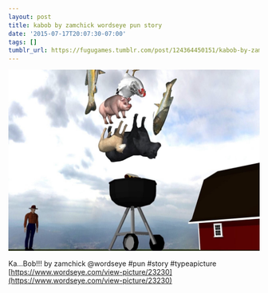 ```yaml
---
layout: post
title: kabob by zamchick wordseye pun story
date: '2015-07-17T20:07:30-07:00'
tags: []
tumblr_url: https://fugugames.tumblr.com/post/124364450151/kabob-by-zamchick-wordseye-pun-story
---
```

 ![](/tumblr_files/tumblr_nrnpojQoXH1tgne1po1_1280.jpg)  

Ka…Bob!!! by zamchick @wordseye #pun #story #typeapicture  
[https://www.wordseye.com/view-picture/23230](https://www.wordseye.com/view-picture/23230)

